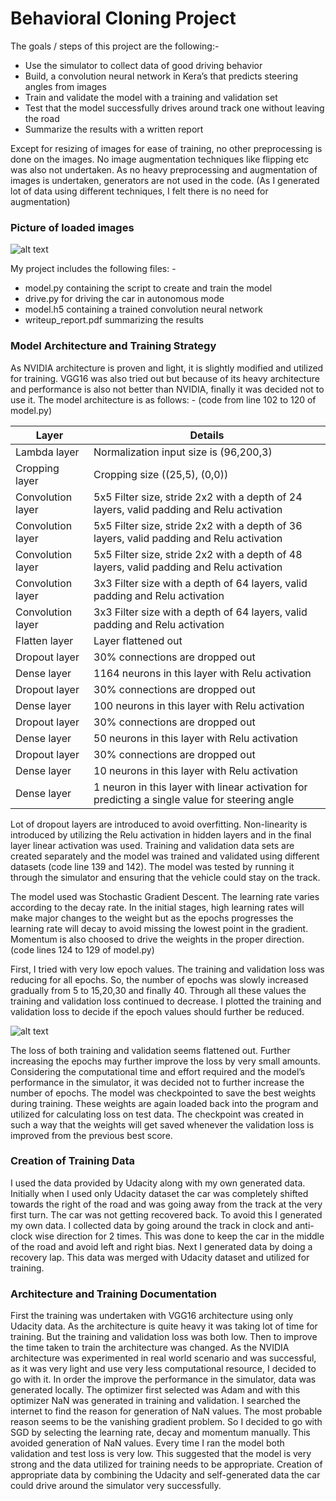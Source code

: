 # Behavioral Cloning Project

The goals / steps of this project are the following:- 
* Use the simulator to collect data of good driving behavior
* Build, a convolution neural network in Kera’s that predicts steering angles from images
* Train and validate the model with a training and validation set
* Test that the model successfully drives around track one without leaving the road
* Summarize the results with a written report


Except for resizing of images for ease of training, no other preprocessing is done on the images. No image augmentation techniques like flipping etc was also not undertaken. As no heavy preprocessing and augmentation of images is undertaken, generators are not used in the code. (As I generated lot of data using different techniques, I felt there is no need for augmentation)

### Picture of loaded images
![alt text](https://github.com/advaitha/CarND-Behavioral-Cloning-P3/blob/master/loaded_images.png)

My project includes the following files: -
* model.py containing the script to create and train the model
* drive.py for driving the car in autonomous mode
* model.h5 containing a trained convolution neural network 
* writeup_report.pdf summarizing the results

### Model Architecture and Training Strategy

As NVIDIA architecture is proven and light, it is slightly modified and utilized for training. VGG16 was also tried out but because of its heavy architecture and performance is also not better than NVIDIA, finally it was decided not to use it. The model architecture is as follows: - (code from line 102 to 120 of model.py)

| Layer             | Details                                                                                        |
|-------------------|------------------------------------------------------------------------------------------------|
| Lambda layer      | Normalization input size is (96,200,3)                                                         |
| Cropping layer    | Cropping size ((25,5), (0,0))                                                                  |
| Convolution layer | 5x5 Filter size, stride 2x2 with a depth of 24 layers, valid padding and Relu activation       |
| Convolution layer | 5x5 Filter size, stride 2x2 with a depth of 36 layers, valid padding and Relu activation       |
| Convolution layer | 5x5 Filter size, stride 2x2 with a depth of 48 layers, valid padding and Relu activation       |
| Convolution layer | 3x3 Filter size with a depth of 64 layers, valid padding and Relu activation                   |
| Convolution layer | 3x3 Filter size with a depth of 64 layers, valid padding and Relu activation                   |
| Flatten layer     | Layer flattened out                                                                            |
| Dropout layer     | 30% connections are dropped out                                                                |
| Dense layer       | 1164 neurons in this layer with Relu activation                                                |
| Dropout layer     | 30% connections are dropped out                                                                |
| Dense layer       | 100 neurons in this layer with Relu activation                                                 |
| Dropout layer     | 30% connections are dropped out                                                                |
| Dense layer       | 50 neurons in this layer with Relu activation                                                  |
| Dropout layer     | 30% connections are dropped out                                                                |
| Dense layer       | 10 neurons in this layer with Relu activation                                                  |
| Dense layer       | 1 neuron in this layer with linear activation for predicting a single value for steering angle |

Lot of dropout layers are introduced to avoid overfitting. Non-linearity is introduced by utilizing the Relu activation in hidden layers and in the final layer linear activation was used. Training and validation data sets are created separately and the model was trained and validated using different datasets (code line 139 and 142). The model was tested by running it through the simulator and ensuring that the vehicle could stay on the track.
 
The model used was Stochastic Gradient Descent. The learning rate varies according to the decay rate. In the initial stages, high learning rates will make major changes to the weight but as the epochs progresses the learning rate will decay to avoid missing the lowest point in the gradient. Momentum is also choosed to drive the weights in the proper direction. (code lines 124 to 129 of model.py)

First, I tried with very low epoch values. The training and validation loss was reducing for all epochs. So, the number of epochs was slowly increased gradually from 5 to 15,20,30 and finally 40. Through all these values the training and validation loss continued to decrease. I plotted the training and validation loss to decide if the epoch values should further be reduced.

![alt text](https://github.com/advaitha/CarND-Behavioral-Cloning-P3/blob/master/epoch_vs_loss.png)

The loss of both training and validation seems flattened out. Further increasing the epochs may further improve the loss by very small amounts. Considering the computational time and effort required and the model’s performance in the simulator, it was decided not to further increase the number of epochs. The model was checkpointed to save the best weights during training. These weights are again loaded back into the program and utilized for calculating loss on test data. The checkpoint was created in such a way that the weights will get saved whenever the validation loss is improved from the previous best score.

### Creation of Training Data

I used the data provided by Udacity along with my own generated data. Initially when I used only Udacity dataset the car was completely shifted towards the right of the road and was going away from the track at the very first turn. The car was not getting recovered back. To avoid this I generated my own data. I collected data by going around the track in clock and anti-clock wise direction for 2 times. This was done to keep the car in the middle of the road and avoid left and right bias. Next I generated data by doing a recovery lap. This data was merged with Udacity dataset and utilized for training. 

### Architecture and Training Documentation

First the training was undertaken with VGG16 architecture using only Udacity data. As the architecture is quite heavy it was taking lot of time for training. But the training and validation loss was both low. Then to improve the time taken to train the architecture was changed. As the NVIDIA architecture was experimented in real world scenario and was successful, as it was very light and use very less computational resource, I decided to go with it. In order the improve the performance in the simulator, data was generated locally. The optimizer first selected was Adam and with this optimizer NaN was generated in training and validation. I searched the internet to find the reason for generation of NaN values. The most probable reason seems to be the vanishing gradient problem. So I decided to go with SGD by selecting the learning rate, decay and momentum manually. This avoided generation of NaN values. Every time I ran the model both validation and test loss is very low. This suggested that the model is very strong and the data utilized for training needs to be appropriate. Creation of appropriate data by combining the Udacity and self-generated data the car could drive around the simulator very successfully.




